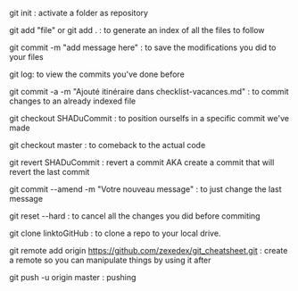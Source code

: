 
git init : activate a folder as repository

git add "file" or git add . : to generate an index of all the files to follow

git commit -m "add message here" : to save the modifications you did to your files

git log: to view the commits you've done before

git commit -a -m "Ajouté itinéraire dans checklist-vacances.md" : to commit changes to an already indexed file

git checkout SHADuCommit : to position ourselfs in a specific commit we've made 

git checkout master : to comeback to the actual code

git revert SHADuCommit : revert a commit AKA create a commit that will revert the last commit

git commit --amend -m "Votre nouveau message" : to just change the last message

git reset --hard : to cancel all the changes you did before commiting

git clone linktoGitHub : to clone a repo to your local drive.

git remote add origin https://github.com/zexedex/git_cheatsheet.git : create a remote so you can manipulate things by using it after

git push -u origin master : pushing
